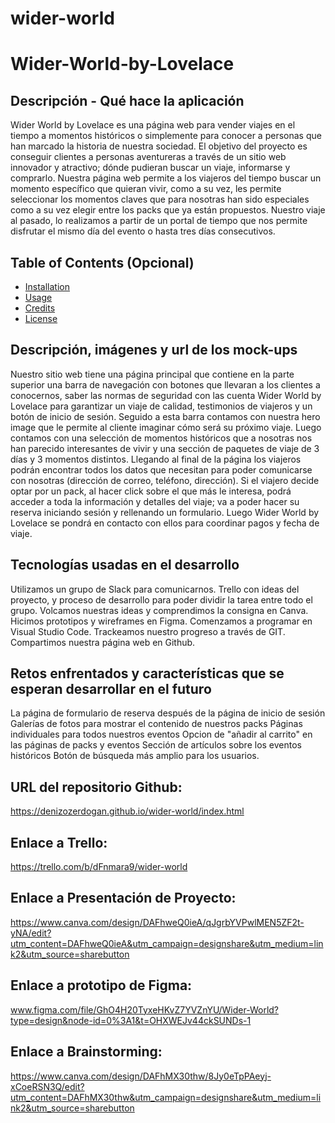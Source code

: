 # wider-world

# Wider-World-by-Lovelace

## Descripción - Qué hace la aplicación

Wider World by Lovelace es una página web para vender viajes en el tiempo a momentos históricos o simplemente para conocer a personas que han marcado la historia de nuestra sociedad. El objetivo del proyecto es conseguir clientes a personas aventureras a través de un sitio web innovador y atractivo; dónde pudieran buscar un viaje, informarse y comprarlo.
Nuestra página web permite a los viajeros del tiempo buscar un momento específico que quieran vivir, como a su vez, les permite seleccionar los momentos claves que para nosotras han sido especiales como a su vez elegir entre los packs que ya están propuestos. 
Nuestro viaje al pasado, lo realizamos a partir de un portal de tiempo que nos permite disfrutar el mismo día del evento o hasta tres días consecutivos. 

## Table of Contents (Opcional)
- [Installation](#installation)
- [Usage](#usage)
- [Credits](#credits)
- [License](#license)

## Descripción, imágenes y url de los mock-ups

Nuestro sitio web tiene una página principal que contiene en la parte superior una barra de navegación con botones que llevaran a los clientes a conocernos, saber las normas de seguridad con las cuenta Wider World by Lovelace para garantizar un viaje de calidad, testimonios de viajeros y un botón de inicio de sesión. Seguido a esta barra contamos con nuestra hero image que le permite al cliente imaginar cómo será su próximo viaje. 
Luego contamos con una selección de momentos históricos que a nosotras nos han parecido interesantes de vivir y una sección de paquetes de viaje de 3 días y 3 momentos distintos. 
Llegando al final de la página los viajeros podrán encontrar todos los datos que necesitan para poder comunicarse con nosotras (dirección de correo, teléfono, dirección). 
Si el viajero decide optar por un pack, al hacer click sobre el que más le interesa, podrá acceder a toda la información y detalles del viaje; va  a poder hacer su reserva iniciando sesión y rellenando un formulario. Luego Wider World by Lovelace se pondrá en contacto con ellos para coordinar pagos y fecha de viaje. 

## Tecnologías usadas en el desarrollo

Utilizamos un grupo de Slack para comunicarnos.
Trello con ideas del proyecto, y proceso de desarrollo para poder dividir la tarea entre todo el grupo. 
Volcamos nuestras ideas y comprendimos la consigna en Canva.
Hicimos prototipos y wireframes en Figma.
Comenzamos a programar en Visual Studio Code.
Trackeamos nuestro progreso a través de GIT.
Compartimos nuestra página web en Github.

## Retos enfrentados y características que se esperan desarrollar en el futuro

La página de formulario de reserva después de la página de inicio de sesión
Galerías de fotos para mostrar el contenido de nuestros packs
Páginas individuales para todos nuestros eventos
Opcion de "añadir al carrito" en las páginas de packs y eventos
Sección de artículos sobre los eventos históricos
Botón de búsqueda más amplio para los usuarios. 

## URL del repositorio Github: 

https://denizozerdogan.github.io/wider-world/index.html 

## Enlace a Trello: 

https://trello.com/b/dFnmara9/wider-world 

## Enlace a Presentación de Proyecto: 
 
https://www.canva.com/design/DAFhweQ0ieA/qJgrbYVPwlMEN5ZF2t-yNA/edit?utm_content=DAFhweQ0ieA&utm_campaign=designshare&utm_medium=link2&utm_source=sharebutton 

## Enlace a prototipo de Figma: 
www.figma.com/file/GhO4H20TyxeHKvZ7YVZnYU/Wider-World?type=design&node-id=0%3A1&t=OHXWEJv44ckSUNDs-1 

## Enlace a Brainstorming: 
https://www.canva.com/design/DAFhMX30thw/8Jy0eTpPAeyj-xCoeRSN3Q/edit?utm_content=DAFhMX30thw&utm_campaign=designshare&utm_medium=link2&utm_source=sharebutton 
